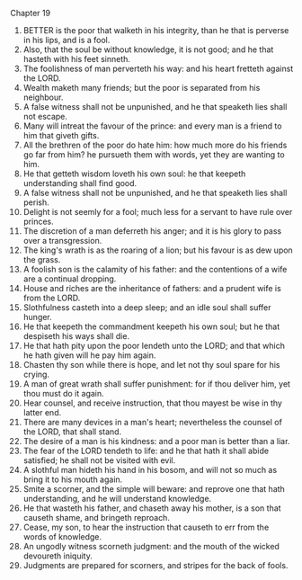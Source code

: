 

Chapter 19

1. BETTER is the poor that walketh in his integrity, than he that is perverse in his lips, and is a fool.
2. Also, that the soul be without knowledge, it is not good; and he that hasteth with his feet sinneth.
3. The foolishness of man perverteth his way: and his heart fretteth against the LORD.
4. Wealth maketh many friends; but the poor is separated from his neighbour.
5. A false witness shall not be unpunished, and he that speaketh lies shall not escape.
6. Many will intreat the favour of the prince: and every man is a friend to him that giveth gifts.
7. All the brethren of the poor do hate him: how much more do his friends go far from him?  he pursueth them with words, yet they are wanting to him.
8. He that getteth wisdom loveth his own soul: he that keepeth understanding shall find good.
9. A false witness shall not be unpunished, and he that speaketh lies shall perish.
10. Delight is not seemly for a fool; much less for a servant to have rule over princes.
11. The discretion of a man deferreth his anger; and it is his glory to pass over a transgression.
12. The king's wrath is as the roaring of a lion; but his favour is as dew upon the grass.
13. A foolish son is the calamity of his father: and the contentions of a wife are a continual dropping.
14. House and riches are the inheritance of fathers: and a prudent wife is from the LORD.
15. Slothfulness casteth into a deep sleep; and an idle soul shall suffer hunger.
16. He that keepeth the commandment keepeth his own soul; but he that despiseth his ways shall die.
17. He that hath pity upon the poor lendeth unto the LORD; and that which he hath given will he pay him again.
18. Chasten thy son while there is hope, and let not thy soul spare for his crying.
19. A man of great wrath shall suffer punishment: for if thou deliver him, yet thou must do it again.
20. Hear counsel, and receive instruction, that thou mayest be wise in thy latter end.
21. There are many devices in a man's heart; nevertheless the counsel of the LORD, that shall stand.
22. The desire of a man is his kindness: and a poor man is better than a liar.
23. The fear of the LORD tendeth to life: and he that hath it shall abide satisfied; he shall not be visited with evil.
24. A slothful man hideth his hand in his bosom, and will not so much as bring it to his mouth again.
25. Smite a scorner, and the simple will beware: and reprove one that hath understanding, and he will understand knowledge.
26. He that wasteth his father, and chaseth away his mother, is a son that causeth shame, and bringeth reproach.
27. Cease, my son, to hear the instruction that causeth to err from the words of knowledge.
28. An ungodly witness scorneth judgment: and the mouth of the wicked devoureth iniquity.
29. Judgments are prepared for scorners, and stripes for the back of fools.
